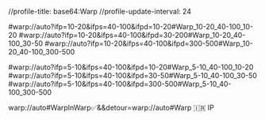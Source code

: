 //profile-title: base64:Warp
//profile-update-interval: 24

#warp://auto?ifp=10-20&ifps=40-100&ifpd=10-20#Warp_10-20_40-100_10-20
#warp://auto?ifp=10-20&ifps=40-100&ifpd=30-200#Warp_10-20_40-100_30-50
#warp://auto?ifp=10-20&ifps=40-100&ifpd=300-500#Warp_10-20_40-100_300-500

#warp://auto?ifp=5-10&ifps=40-100&ifpd=10-20#Warp_5-10_40-100_10-20
#warp://auto?ifp=5-10&ifps=40-100&ifpd=30-50#Warp_5-10_40-100_30-50
#warp://auto?ifp=5-10&ifps=40-100&ifpd=300-500#Warp_5-10_40-100_300-500

warp://auto#WarpInWarp✅&&detour=warp://auto#Warp 🇮🇷 IP
